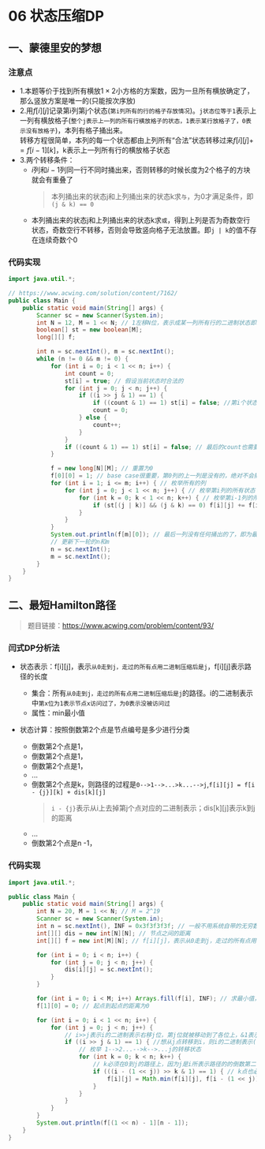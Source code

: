 # 06 状态压缩DP

## 一、蒙德里安的梦想
### 注意点
+ 1.本题等价于找到所有横放$1×2$小方格的方案数，因为一旦所有横放确定了，那么竖放方案是唯一的(只能按次序放)
+ 2.用$f[i][j]$记录第i列第j个状态(`第i列所有的行的格子存放情况`)。`j状态位等于1`表示上一列有横放格子(`整个j表示上一列的所有行横放格子的状态，1表示某行放格子了，0表示没有放格子`)，本列有格子捅出来。  
    转移方程很简单，本列的每一个状态都由上列所有“合法”状态转移过来$f[i][j] += f[i - 1][k]$，k表示上一列所有行的横放格子状态
+ 3.两个转移条件： 
  + $i$列和$i-1$列同一行不同时捅出来，否则转移的时候长度为2个格子的方块就会有重叠了
    > 本列捅出来的状态j和上列捅出来的状态k求`与`，为0才满足条件，即`(j & k) == 0`
  + 本列捅出来的状态j和上列捅出来的状态k求`或`，得到上列是否为奇数空行状态，奇数空行不转移，否则会导致竖向格子无法放置。即`j | k`的值不存在连续奇数个0

### 代码实现
```java
import java.util.*;

// https://www.acwing.com/solution/content/7162/
public class Main {
    public static void main(String[] args) {
        Scanner sc = new Scanner(System.in);
        int N = 12, M = 1 << N; // 1左移N位，表示成某一列所有行的二进制状态即100000000000b即2^11=4096
        boolean[] st = new boolean[M];
        long[][] f;

        int n = sc.nextInt(), m = sc.nextInt();
        while (n != 0 && m != 0) {
            for (int i = 0; i < 1 << n; i++) {
                int count = 0;
                st[i] = true; // 假设当前状态时合法的
                for (int j = 0; j < n; j++) {
                    if ((i >> j & 1) == 1) {
                        if ((count & 1) == 1) st[i] = false; //第i个状态存在连续奇数个0，不合法
                        count = 0;
                    } else {
                        count++;
                    }
                }
                if ((count & 1) == 1) st[i] = false; // 最后的count也需要计算，这个容易忘
            }

            f = new long[N][M]; // 重置为0
            f[0][0] = 1; // base case很重要，第0列的上一列是没有的，绝对不会捅过来，所以只有1种方案
            for (int i = 1; i <= m; i++) { // 枚举所有的列
                for (int j = 0; j < 1 << n; j++) { // 枚举第i列的所有状态
                    for (int k = 0; k < 1 << n; k++) { // 枚举第i-1列的所有状态
                        if (st[(j | k)] && (j & k) == 0) f[i][j] += f[i - 1][k]; // 满足之前分析的两个转移条件，才能转移
                    }
                }
            }
            System.out.println(f[m][0]); // 最后一列没有任何捅出的了，即为最终结果
            // 更新下一轮的n和m
            n = sc.nextInt();
            m = sc.nextInt();
        }
    }
}
```

## 二、最短Hamilton路径
> 题目链接：https://www.acwing.com/problem/content/93/

### 闫式DP分析法
+ 状态表示：f[i][j]，表示`从0走到j，走过的所有点用二进制压缩后是j`，f[i][j]表示路径的长度
  + 集合：所有`从0走到j，走过的所有点用二进制压缩后是j`的路径。i的二进制表示中`第x位为1表示节点x访问过了，为0表示没被访问过`
  + 属性：min最小值

+ 状态计算：按照倒数第2个点是节点编号是多少进行分类
  + 倒数第2个点是1，
  + 倒数第2个点是1，
  + 倒数第2个点是1，
  + ...
  + 倒数第2个点是k，则路径的过程是`0-->1-->...>k...-->j`,`f[i][j] = f[i - {j}][k] + dis[k][j]`
    > `i - {j}`表示从i上去掉第j个点对应的二进制表示；dis[k][j]表示k到j的距离
  + ...
  + 倒数第2个点是n -1，

### 代码实现
```java
import java.util.*;

public class Main {
    public static void main(String[] args) {
        int N = 20, M = 1 << N; // M = 2^19
        Scanner sc = new Scanner(System.in);
        int n = sc.nextInt(), INF = 0x3f3f3f3f; // 一般不用系统自带的无穷数
        int[][] dis = new int[N][N]; // 节点之间的距离
        int[][] f = new int[M][N]; // f[i][j]，表示从0走到j，走过的所有点用二进制压缩后是j，f[i][j]存地是路径的长度。i是二进制，所以上限是M

        for (int i = 0; i < n; i++) {
            for (int j = 0; j < n; j++) {
                dis[i][j] = sc.nextInt();
            }
        }

        for (int i = 0; i < M; i++) Arrays.fill(f[i], INF); // 求最小值，初始化为无穷大
        f[1][0] = 0; // 起点到起点的距离为0

        for (int i = 0; i < 1 << n; i++) {
            for (int j = 0; j < n; j++) {
                // i>>j表示i的二进制表示右移j位，第j位就被移动到了各位上，&1表示和1位与，如果为1，结果就是1，表示第j位为1
                if ((i >> j & 1) == 1) { //想从j点转移到i，则i的二进制表示(`即路径`)上必须包含j，即第j位为1。
                    // 枚举 1-->2...-->k-->...j的转移状态
                    for (int k = 0; k < n; k++) {
                        // k必须在0到j的路径上，因为j是i所表示路径的的倒数第二个节点，所以把j刨去就表示0到j的路径了，然后判断第k位是否为1即可
                        if (((i - (1 << j)) >> k & 1) == 1) { // k点也必须在i去掉j的二进制所表示的路径上(i去掉j表示0-->j的路径)，即i的二进制第k位为1
                            f[i][j] = Math.min(f[i][j], f[i - (1 << j)][k] + dis[k][j]); // 计算0到k的路径距离+k到j的距离
                        }
                    }
                }
            }
        }
        System.out.println(f[(1 << n) - 1][n - 1]);
    }
}
```